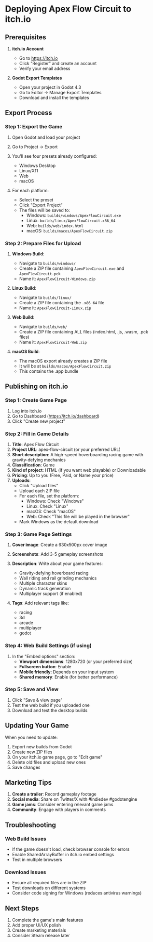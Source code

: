 # Deploying Apex Flow Circuit to itch.io

## Prerequisites

1. **itch.io Account**
   - Go to https://itch.io
   - Click "Register" and create an account
   - Verify your email address

2. **Godot Export Templates**
   - Open your project in Godot 4.3
   - Go to Editor → Manage Export Templates
   - Download and install the templates

## Export Process

### Step 1: Export the Game

1. Open Godot and load your project
2. Go to Project → Export
3. You'll see four presets already configured:
   - Windows Desktop
   - Linux/X11
   - Web
   - macOS

4. For each platform:
   - Select the preset
   - Click "Export Project"
   - The files will be saved to:
     - Windows: `builds/windows/ApexFlowCircuit.exe`
     - Linux: `builds/linux/ApexFlowCircuit.x86_64`
     - Web: `builds/web/index.html`
     - macOS: `builds/macos/ApexFlowCircuit.zip`

### Step 2: Prepare Files for Upload

1. **Windows Build**:
   - Navigate to `builds/windows/`
   - Create a ZIP file containing `ApexFlowCircuit.exe` and `ApexFlowCircuit.pck`
   - Name it: `ApexFlowCircuit-Windows.zip`

2. **Linux Build**:
   - Navigate to `builds/linux/`
   - Create a ZIP file containing the `.x86_64` file
   - Name it: `ApexFlowCircuit-Linux.zip`

3. **Web Build**:
   - Navigate to `builds/web/`
   - Create a ZIP file containing ALL files (index.html, .js, .wasm, .pck files)
   - Name it: `ApexFlowCircuit-Web.zip`

4. **macOS Build**:
   - The macOS export already creates a ZIP file
   - It will be at `builds/macos/ApexFlowCircuit.zip`
   - This contains the .app bundle

## Publishing on itch.io

### Step 1: Create Game Page

1. Log into itch.io
2. Go to Dashboard (https://itch.io/dashboard)
3. Click "Create new project"

### Step 2: Fill in Game Details

1. **Title**: Apex Flow Circuit
2. **Project URL**: apex-flow-circuit (or your preferred URL)
3. **Short description**: A high-speed hoverboarding racing game with gravity-defying mechanics
4. **Classification**: Game
5. **Kind of project**: HTML (if you want web playable) or Downloadable
6. **Pricing**: Up to you (Free, Paid, or Name your price)
7. **Uploads**: 
   - Click "Upload files"
   - Upload each ZIP file
   - For each file, set the platform:
     - Windows: Check "Windows"
     - Linux: Check "Linux"
     - macOS: Check "macOS"
     - Web: Check "This file will be played in the browser"
   - Mark Windows as the default download

### Step 3: Game Page Settings

1. **Cover image**: Create a 630x500px cover image
2. **Screenshots**: Add 3-5 gameplay screenshots
3. **Description**: Write about your game features:
   - Gravity-defying hoverboard racing
   - Wall riding and rail grinding mechanics
   - Multiple character skins
   - Dynamic track generation
   - Multiplayer support (if enabled)

4. **Tags**: Add relevant tags like:
   - racing
   - 3d
   - arcade
   - multiplayer
   - godot

### Step 4: Web Build Settings (if using)

1. In the "Embed options" section:
   - **Viewport dimensions**: 1280x720 (or your preferred size)
   - **Fullscreen button**: Enable
   - **Mobile friendly**: Depends on your input system
   - **Shared memory**: Enable (for better performance)

### Step 5: Save and View

1. Click "Save & view page"
2. Test the web build if you uploaded one
3. Download and test the desktop builds

## Updating Your Game

When you need to update:

1. Export new builds from Godot
2. Create new ZIP files
3. On your itch.io game page, go to "Edit game"
4. Delete old files and upload new ones
5. Save changes

## Marketing Tips

1. **Create a trailer**: Record gameplay footage
2. **Social media**: Share on Twitter/X with #indiedev #godotengine
3. **Game jams**: Consider entering relevant game jams
4. **Community**: Engage with players in comments

## Troubleshooting

### Web Build Issues
- If the game doesn't load, check browser console for errors
- Enable SharedArrayBuffer in itch.io embed settings
- Test in multiple browsers

### Download Issues
- Ensure all required files are in the ZIP
- Test downloads on different systems
- Consider code signing for Windows (reduces antivirus warnings)

## Next Steps

1. Complete the game's main features
2. Add proper UI/UX polish
3. Create marketing materials
4. Consider Steam release later 